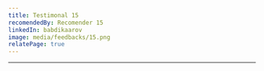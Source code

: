 ```yaml
---
title: Testimonal 15
recomendedBy: Recomender 15
linkedIn: babdikaarov
image: media/feedbacks/15.png
relatePage: true
---
```


---
